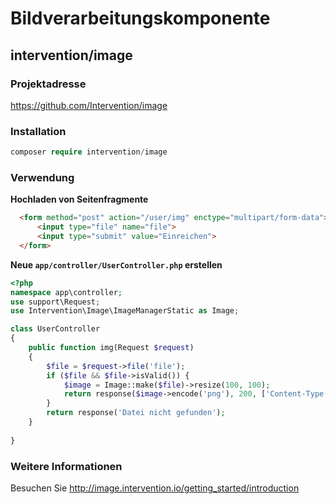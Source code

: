 # Bildverarbeitungskomponente

## intervention/image

### Projektadresse

https://github.com/Intervention/image
  
### Installation
 
```php
composer require intervention/image
```
  
### Verwendung

**Hochladen von Seitenfragmente**

```html
  <form method="post" action="/user/img" enctype="multipart/form-data">
      <input type="file" name="file">
      <input type="submit" value="Einreichen">
  </form>
```

**Neue `app/controller/UserController.php` erstellen**

```php
<?php
namespace app\controller;
use support\Request;
use Intervention\Image\ImageManagerStatic as Image;

class UserController
{
    public function img(Request $request)
    {
        $file = $request->file('file');
        if ($file && $file->isValid()) {
            $image = Image::make($file)->resize(100, 100);
            return response($image->encode('png'), 200, ['Content-Type' => 'image/png']);
        }
        return response('Datei nicht gefunden');
    }
    
}
```
  
### Weitere Informationen

Besuchen Sie http://image.intervention.io/getting_started/introduction
